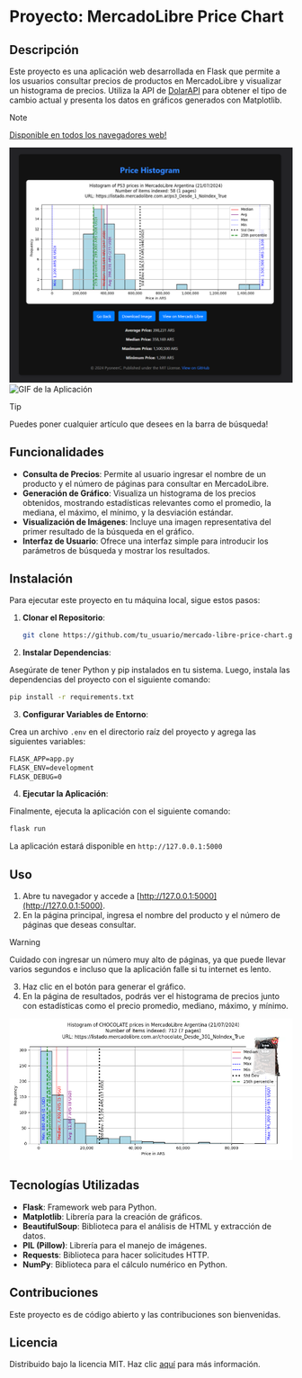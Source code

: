 # Proyecto: MercadoLibre Price Chart

## Descripción

Este proyecto es una aplicación web desarrollada en Flask que permite a los usuarios consultar precios de productos en MercadoLibre y visualizar un histograma de precios. Utiliza la API de [DolarAPI](https://dolarapi.com/) para obtener el tipo de cambio actual y presenta los datos en gráficos generados con Matplotlib.

> [!NOTE]
> [Disponible en todos los navegadores web!](mercado-libre-price-chart.vercel.app)

![Imagen de la Aplicación](media/ml2.png)
![GIF de la Aplicación](media/ml1.gif)

> [!TIP]
> Puedes poner cualquier artículo que desees en la barra de búsqueda!

## Funcionalidades

- **Consulta de Precios**: Permite al usuario ingresar el nombre de un producto y el número de páginas para consultar en MercadoLibre.
- **Generación de Gráfico**: Visualiza un histograma de los precios obtenidos, mostrando estadísticas relevantes como el promedio, la mediana, el máximo, el mínimo, y la desviación estándar.
- **Visualización de Imágenes**: Incluye una imagen representativa del primer resultado de la búsqueda en el gráfico.
- **Interfaz de Usuario**: Ofrece una interfaz simple para introducir los parámetros de búsqueda y mostrar los resultados.

## Instalación

Para ejecutar este proyecto en tu máquina local, sigue estos pasos:

1. **Clonar el Repositorio**:
   ```bash
   git clone https://github.com/tu_usuario/mercado-libre-price-chart.git
    ```
   
2. **Instalar Dependencias**:

Asegúrate de tener Python y pip instalados en tu sistema. Luego, instala las dependencias del proyecto con el siguiente comando:
   ```bash
   pip install -r requirements.txt
   ```

3. **Configurar Variables de Entorno**:

Crea un archivo `.env` en el directorio raíz del proyecto y agrega las siguientes variables:
   ```env
   FLASK_APP=app.py
   FLASK_ENV=development
   FLASK_DEBUG=0
   ```

4. **Ejecutar la Aplicación**:

Finalmente, ejecuta la aplicación con el siguiente comando:
   ```bash
   flask run
   ```

La aplicación estará disponible en `http://127.0.0.1:5000`

## Uso

1. Abre tu navegador y accede a [http://127.0.0.1:5000](http://127.0.0.1:5000).
2. En la página principal, ingresa el nombre del producto y el número de páginas que deseas consultar.

> [!WARNING]
> Cuidado con ingresar un número muy alto de páginas, ya que puede llevar varios segundos e incluso que la aplicación falle si tu internet es lento.

3. Haz clic en el botón para generar el gráfico.
4. En la página de resultados, podrás ver el histograma de precios junto con estadísticas como el precio promedio, mediano, máximo, y mínimo.

![Histograma de Precios](media/ml3.png)

## Tecnologías Utilizadas

- **Flask**: Framework web para Python.
- **Matplotlib**: Librería para la creación de gráficos.
- **BeautifulSoup**: Biblioteca para el análisis de HTML y extracción de datos.
- **PIL (Pillow)**: Librería para el manejo de imágenes.
- **Requests**: Biblioteca para hacer solicitudes HTTP.
- **NumPy**: Biblioteca para el cálculo numérico en Python.

## Contribuciones

Este proyecto es de código abierto y las contribuciones son bienvenidas. 

## Licencia

Distribuido bajo la licencia MIT. Haz clic [aquí](LICENSE) para más información.